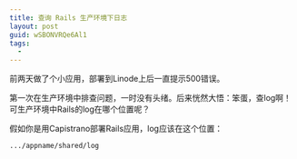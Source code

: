 ```yaml
---
title: 查询 Rails 生产环境下日志
layout: post
guid: wSBONVRQe6Al1
tags:
  - 
---
```


前两天做了个小应用，部署到Linode上后一直提示500错误。

第一次在生产环境中排查问题，一时没有头绪。后来恍然大悟：笨蛋，查log啊！可生产环境中Rails的log在哪个位置呢？

假如你是用Capistrano部署Rails应用，log应该在这个位置：

<pre><code>.../appname/shared/log</code></pre>